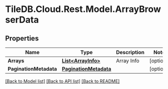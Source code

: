 
# TileDB.Cloud.Rest.Model.ArrayBrowserData

## Properties

Name | Type | Description | Notes
------------ | ------------- | ------------- | -------------
**Arrays** | [**List&lt;ArrayInfo&gt;**](ArrayInfo.md) | Array Info | [optional] 
**PaginationMetadata** | [**PaginationMetadata**](PaginationMetadata.md) |  | [optional] 

[[Back to Model list]](../README.md#documentation-for-models)
[[Back to API list]](../README.md#documentation-for-api-endpoints)
[[Back to README]](../README.md)

